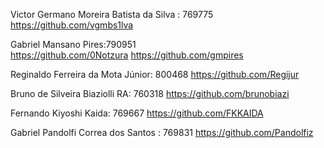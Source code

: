 Victor Germano Moreira Batista da Silva : 769775
https://github.com/vgmbs1lva

Gabriel Mansano Pires:790951  
https://github.com/0Notzura
https://github.com/gmpires

Reginaldo Ferreira da Mota Júnior: 800468
https://github.com/Regijur

Bruno de Silveira Biaziolli
RA: 760318
https://github.com/brunobiazi

Fernando Kiyoshi Kaida: 769667
https://github.com/FKKAIDA

Gabriel Pandolfi Correa dos Santos : 769831
https://github.com/Pandolfiz
